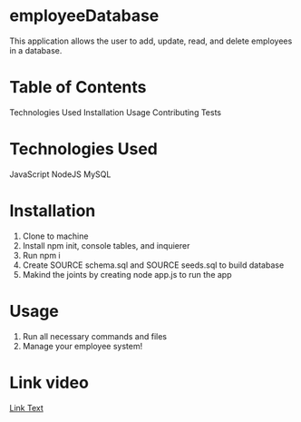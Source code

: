 # employeeDatabase

This application allows the user to add, update, read, and delete employees in a database.

# Table of Contents
Technologies Used
Installation
Usage
Contributing
Tests


# Technologies Used
JavaScript
NodeJS
MySQL

# Installation
1. Clone to machine
2. Install npm init, console tables, and inquierer
3. Run npm i
4. Create SOURCE schema.sql and SOURCE seeds.sql to build database
5. Makind the joints by creating node app.js to run the app

# Usage
1. Run all necessary commands and files
2. Manage your employee system!

# Link video
[Link Text](https://screencast-o-matic.com/watch/crlboQV2GF6)




